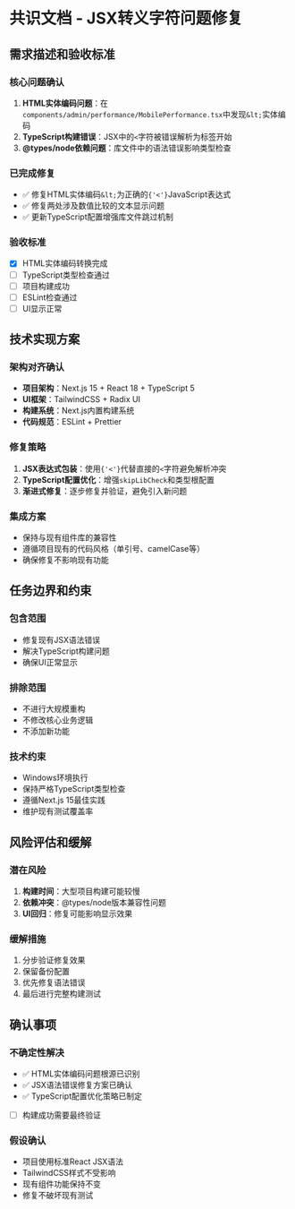 # 共识文档 - JSX转义字符问题修复

## 需求描述和验收标准

### 核心问题确认
1. **HTML实体编码问题**：在`components/admin/performance/MobilePerformance.tsx`中发现`&lt;`实体编码
2. **TypeScript构建错误**：JSX中的`<`字符被错误解析为标签开始
3. **@types/node依赖问题**：库文件中的语法错误影响类型检查

### 已完成修复
- ✅ 修复HTML实体编码`&lt;`为正确的`{'<'}`JavaScript表达式
- ✅ 修复两处涉及数值比较的文本显示问题
- ✅ 更新TypeScript配置增强库文件跳过机制

### 验收标准
- [x] HTML实体编码转换完成
- [ ] TypeScript类型检查通过
- [ ] 项目构建成功
- [ ] ESLint检查通过
- [ ] UI显示正常

## 技术实现方案

### 架构对齐确认
- **项目架构**：Next.js 15 + React 18 + TypeScript 5
- **UI框架**：TailwindCSS + Radix UI
- **构建系统**：Next.js内置构建系统
- **代码规范**：ESLint + Prettier

### 修复策略
1. **JSX表达式包装**：使用`{'<'}`代替直接的`<`字符避免解析冲突
2. **TypeScript配置优化**：增强`skipLibCheck`和类型根配置
3. **渐进式修复**：逐步修复并验证，避免引入新问题

### 集成方案
- 保持与现有组件库的兼容性
- 遵循项目现有的代码风格（单引号、camelCase等）
- 确保修复不影响现有功能

## 任务边界和约束

### 包含范围
- 修复现有JSX语法错误
- 解决TypeScript构建问题
- 确保UI正常显示

### 排除范围
- 不进行大规模重构
- 不修改核心业务逻辑
- 不添加新功能

### 技术约束
- Windows环境执行
- 保持严格TypeScript类型检查
- 遵循Next.js 15最佳实践
- 维护现有测试覆盖率

## 风险评估和缓解

### 潜在风险
1. **构建时间**：大型项目构建可能较慢
2. **依赖冲突**：@types/node版本兼容性问题
3. **UI回归**：修复可能影响显示效果

### 缓解措施
1. 分步验证修复效果
2. 保留备份配置
3. 优先修复语法错误
4. 最后进行完整构建测试

## 确认事项

### 不确定性解决
- ✅ HTML实体编码问题根源已识别
- ✅ JSX语法错误修复方案已确认
- ✅ TypeScript配置优化策略已制定
- [ ] 构建成功需要最终验证

### 假设确认
- 项目使用标准React JSX语法
- TailwindCSS样式不受影响
- 现有组件功能保持不变
- 修复不破坏现有测试

